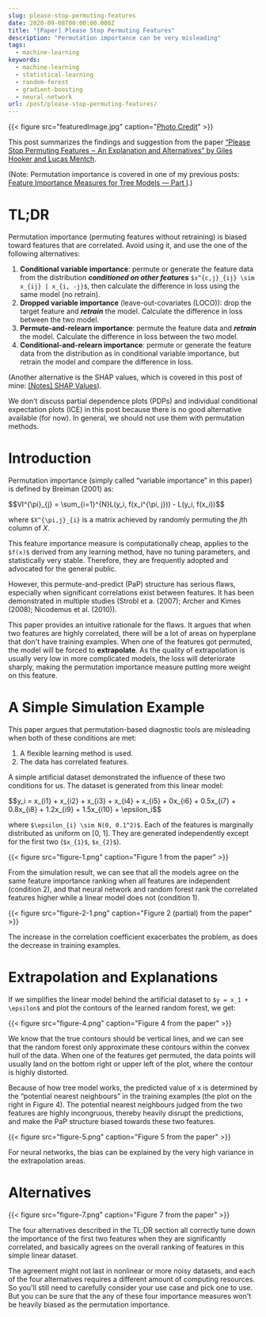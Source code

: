 ```yaml
---
slug: please-stop-permuting-features
date: 2020-09-08T00:00:00.000Z
title: "[Paper] Please Stop Permuting Features"
description: "Permutation importance can be very misleading"
tags:
  - machine-learning
keywords:
  - machine-learning
  - statistical-learning
  - random-forest
  - gradient-boosting
  - neural-network
url: /post/please-stop-permuting-features/
---
```


{{< figure src="featuredImage.jpg" caption="[Photo Credit](https://unsplash.com/photos/xcj7hC6UH2A)" >}}

This post summarizes the findings and suggestion from the paper [“Please Stop Permuting Features ‒ An Explanation and Alternatives” by Giles Hooker and Lucas Mentch](https://arxiv.org/abs/1905.03151).

(Note: Permutation importance is covered in one of my previous posts: [Feature Importance Measures for Tree Models — Part I](https://blog.ceshine.net/post/feature-importance-part-1/).)

# TL;DR

Permutation importance (permuting features without retraining) is biased toward features that are correlated. Avoid using it, and use the one of the following alternatives:

1. **Conditional variable importance**: permute or generate the feature data from the distribution ***conditioned on other features*** `$x^{c,j}_{ij} \sim x_{ij} | x_{i, -j}$`, then calculate the difference in loss using the same model (no retrain).
2. **Dropped variable importance** (leave-out-covariates (LOCO)): drop the target feature and ***retrain*** the model. Calculate the difference in loss between the two model.
3. **Permute-and-relearn importance**: permute the feature data and ***retrain*** the model. Calculate the difference in loss between the two model.
4. **Conditional-and-relearn importance**: permute or generate the feature data from the distribution as in conditional variable importance, but retrain the model and compare the difference in loss.

(Another alternative is the SHAP values, which is covered in this post of mine: [[Notes] SHAP Values](https://blog.ceshine.net/post/shap/)).

We don't discuss partial dependence plots (PDPs) and individual conditional expectation plots (ICE) in this post because there is no good alternative available (for now). In general, we should not use them with permutation methods.

# Introduction

Permutation importance (simply called “variable importance” in this paper) is defined by Breiman (2001) as:

<div>$$VI^{\pi}_{j} = \sum_{i=1}^{N}L(y_i, f(x_i^{\pi, j})) - L(y_i, f(x_i))$$</div>

where `$X^{\pi,j}_{i}` is a matrix achieved by randomly permuting the *j*th column of *X*.

This feature importance measure is computationally cheap, applies to the `$f(x)$` derived from any learning method, have no tuning parameters, and statistically very stable. Therefore, they are frequently adopted and advocated for the general public.

However, this permute-and-predict (PaP) structure has serious flaws, especially when significant correlations exist between features. It has been demonstrated in multiple studies (Strobl et a. (2007); Archer and Kimes (2008); Nicodemus et al. (2010)).

This paper provides an intuitive rationale for the flaws. It argues that when two features are highly correlated, there will be a lot of areas on hyperplane that don't have training examples. When one of the features got permuted, the model will be forced to **extrapolate**. As the quality of extrapolation is usually very low in more complicated models, the loss will deteriorate sharply, making the permutation importance measure putting more weight on this feature.

# A Simple Simulation Example

This paper argues that permutation-based diagnostic tools are misleading when both of these conditions are met:

1. A flexible learning method is used.
2. The data has correlated features.

A simple artificial dataset demonstrated the influence of these two conditions for us. The dataset is generated from this linear model:

<div>$$y_i = x_{i1} + x_{i2} + x_{i3} + x_{i4} + x_{i5} + 0x_{i6} + 0.5x_{i7} + 0.8x_{i8} + 1.2x_{i9} + 1.5x_{i10} + \epsilon_i$$</div>

where `$\epsilon_{i} \sim N(0, 0.1^2)$`. Each of the features is marginally distributed as uniform on [0, 1]. They are generated independently except for the first two (`$x_{1}$`, `$x_{2}$`).

{{< figure src="figure-1.png" caption="Figure 1 from the paper" >}}

From the simulation result, we can see that all the models agree on the same feature importance ranking when all features are independent (condition 2), and that neural network and random forest rank the correlated features higher while a linear model does not (condition 1).

{{< figure src="figure-2-1.png" caption="Figure 2 (partial) from the paper" >}}

The increase in the correlation coefficient exacerbates the problem, as does the decrease in training examples.

# Extrapolation and Explanations

If we simplifies the linear model behind the artificial dataset to `$y = x_1 + \epsilon$` and plot the contours of the learned random forest, we get:

{{< figure src="figure-4.png" caption="Figure 4 from the paper" >}}

We know that the true contours should be vertical lines, and we can see that the random forest only approximate these contours within the convex hull of the data. When one of the features get permuted, the data points will usually land on the bottom right or upper left of the plot, where the contour is highly distorted.

Because of how tree model works, the predicted value of x is determined by the “potential nearest neighbours” in the training examples (the plot on the right in Figure 4). The potential nearest neighbours judged from the two features are highly incongruous, thereby heavily disrupt the predictions, and make the PaP structure biased towards these two features.

{{< figure src="figure-5.png" caption="Figure 5 from the paper" >}}

For neural networks, the bias can be explained by the very high variance in the extrapolation areas.

# Alternatives

{{< figure src="figure-7.png" caption="Figure 7 from the paper" >}}

The four alternatives described in the TL;DR section all correctly tune down the importance of the first two features when they are significantly correlated, and basically agrees on the overall ranking of features in this simple linear dataset.

The agreement might not last in nonlinear or more noisy datasets, and each of the four alternatives requires a different amount of computing resources. So you'll still need to carefully consider your use case and pick one to use. But you can be sure that the any of these four importance measures won't be heavily biased as the permutation importance.
